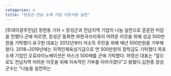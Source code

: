 ```yaml
---
categories: e
title: "장성군·전남 소재 기업 이웃사랑 실천"
---
```

[투데이광주전남] 정현동 기자 = 장성군과 전남지역 기업이 나눔 실천으로 훈훈한 미담을 전했다.군에 따르면, 장성군 동화면 ㈜한국쓰리축이 어려운 이웃을 위해 성금 500만원을 기탁했다.유구현 대표는 2012년부터 저소득 주민을 위해 매년 500만원을 기부해 왔다. 2018~2019년에는 지역인재육성기금으로 연 500만원의 장학금도 기탁했다.목포 소재 기업인 오로라이노베이션은 마스크 500매를 군에 기탁했다. 허영선 대표는 “앞으로도 전남지역 어려운 이웃을 위해 지속적인 기부를 이어가겠다”고 밝혔다.김한종 장성군수는 “나눔을 실천하는
